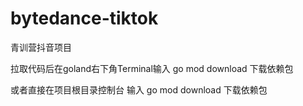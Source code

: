 # bytedance-tiktok
青训营抖音项目

拉取代码后在goland右下角Terminal输入 go mod download 下载依赖包

或者直接在项目根目录控制台 输入 go mod download 下载依赖包
